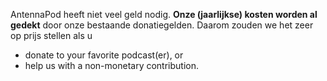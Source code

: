 AntennaPod heeft niet veel geld nodig. **Onze (jaarlijkse) kosten worden al gedekt** door onze bestaande donatiegelden. Daarom zouden we het zeer op prijs stellen als u

* donate to your favorite podcast(er), or
* help us with a non-monetary contribution.
